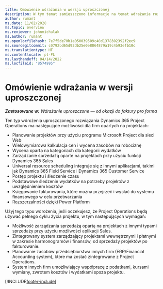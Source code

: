 ```yaml
---
title: Omówienie wdrażania w wersji uproszczonej
description: W tym temat zamieszczono informacje na temat wdrażania rozwiązania Dynamics 365 Project Operations w wersji uproszczonej.
author: rumant
ms.date: 11/02/2020
ms.topic: overview
ms.reviewer: johnmichalak
ms.author: rumant
ms.openlocfilehash: 7e7f5de70b1a050039509c40d1378302392f2ec9
ms.sourcegitcommit: c0792bd65d92db25e0e8864879a19c4b93efb10c
ms.translationtype: HT
ms.contentlocale: pl-PL
ms.lasthandoff: 04/14/2022
ms.locfileid: "8574995"
---
```

# <a name="lite-deployment-overview"></a>Omówienie wdrażania w wersji uproszczonej

_**Zastosowane w:** Wdrażanie uproszczone — od okazji do faktury pro forma_

Ten typ wdrożenia uproszczonego rozwiązania Dynamics 365 Project Operations ma następujące możliwości dla firm opartych na projektach:

- Planowanie projektów przy użyciu programu Microsoft Project dla sieci Web
- Wielowymiarowa kalkulacja cen i wycena zasobów na robociznę
- Wycena oparta na kategoriach dla kategorii wydatków
- Zarządzanie sprzedażą oparte na projektach przy użyciu funkcji Dynamics 365 Sales
- Universal resource scheduling integruje się z innymi aplikacjami, takimi jak Dynamics 365 Field Service i Dynamics 365 Customer Service
- Postęp projektu i śledzenie czasu
- Podstawowe śledzenie wydatków na potrzeby projektów z uwzględnieniem kosztów
- Księgowanie fakturowania, które można przejrzeć i wysłać do systemu finansowego w celu przetwarzania
- Rozszerzalności dzięki Power Platform

Użyj tego typu wdrożenia, jeśli oczekujesz, że Project Operations będą używać pełnego cyklu życia projektu, w tym następujących wymagań:

- Możliwość zarządzania sprzedażą opartą na projektach z innymi typami sprzedaży przy użyciu możliwości aplikacji Sales.
- Zintegrowany system zarządzający projektami wewnętrznymi i płatnymi w zakresie harmonogramów i finansów, od sprzedaży projektów po fakturowanie.
- Planowanie zasobów przedsiębiorstwa innych firm (ERP/Financial Accounting system), które ma zostać zintegrowane z Project Operations.
- System innych firm umożliwiający współpracę z podatkami, kursami wymiany, zwrotem kosztów i wydatkami spoza projektu.


[!INCLUDE[footer-include](../includes/footer-banner.md)]